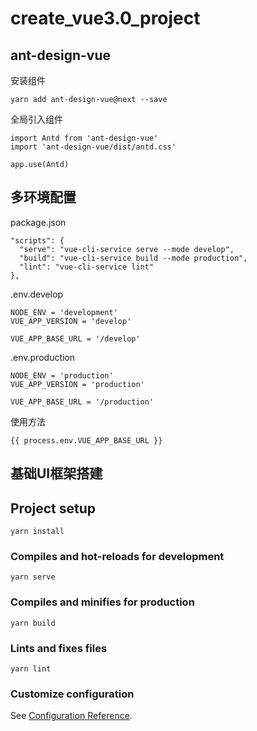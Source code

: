 # create_vue3.0_project

## ant-design-vue
安装组件
```
yarn add ant-design-vue@next --save
```
全局引入组件
```
import Antd from 'ant-design-vue'
import 'ant-design-vue/dist/antd.css'

app.use(Antd)
```

## 多环境配置
package.json
```
"scripts": {
  "serve": "vue-cli-service serve --mode develop",
  "build": "vue-cli-service build --mode production",
  "lint": "vue-cli-service lint"
},
```
.env.develop
```
NODE_ENV = 'development'
VUE_APP_VERSION = 'develop'

VUE_APP_BASE_URL = '/develop'
```
.env.production
```
NODE_ENV = 'production'
VUE_APP_VERSION = 'production'

VUE_APP_BASE_URL = '/production'
```
使用方法
```
{{ process.env.VUE_APP_BASE_URL }}
```
## 基础UI框架搭建

## Project setup
```
yarn install
```

### Compiles and hot-reloads for development
```
yarn serve
```

### Compiles and minifies for production
```
yarn build
```

### Lints and fixes files
```
yarn lint
```

### Customize configuration
See [Configuration Reference](https://cli.vuejs.org/config/).

